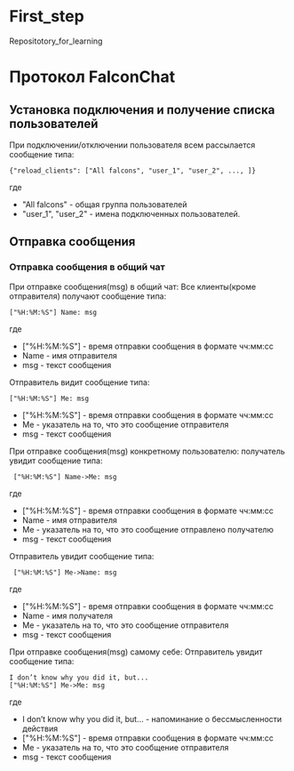 # First_step
Repositotory_for_learning

# Протокол FalconChat
## Установка подключения и получение списка пользователей

При подключении/отключении пользователя всем рассылается сообщение типа:

    {"reload_clients": ["All falcons", "user_1", "user_2", ..., ]}

где
 * "All falcons" - общая группа пользователей
 * "user_1", "user_2" - имена подключенных пользователей.

 ## Отправка сообщения
 
 ### Отправка сообщения в общий чат
 
 При отправке сообщения(msg) в общий чат:
 Все клиенты(кроме отправителя) получают сообщение типа:
 
    ["%H:%M:%S"] Name: msg 
    
 где
 * ["%H:%M:%S"] - время отправки сообщения в формате чч:мм:сс
 * Name - имя отправителя
 * msg - текст сообщения
 
 Отправитель видит сообщение типа:
 
    ["%H:%M:%S"] Me: msg 
    
 * ["%H:%M:%S"] - время отправки сообщения в формате чч:мм:сс
 * Me - указатель на то, что это сообщение отправителя
 * msg - текст сообщения
 
 При отправке сообщения(msg) конкретному пользователю:
 получатель увидит сообщение типа:
 
     ["%H:%M:%S"] Name->Me: msg 
 
 где    
 * ["%H:%M:%S"] - время отправки сообщения в формате чч:мм:сс
 * Name - имя отправителя
 * Me - указатель на то, что это сообщение отправлено получателю
 * msg - текст сообщения
 
 Отправитель увидит сообщение типа:
 
     ["%H:%M:%S"] Me->Name: msg 
 
 где    
 * ["%H:%M:%S"] - время отправки сообщения в формате чч:мм:сс
 * Name - имя получателя
 * Me - указатель на то, что это сообщение отправителя
 * msg - текст сообщения
 
 При отправке сообщения(msg) самому себе:
 Отправитель увидит сообщение типа:
 
    I don’t know why you did it, but...
    ["%H:%M:%S"] Me->Me: msg 
 
 где    
 * I don’t know why you did it, but... - напоминание о бессмысленности действия
 * ["%H:%M:%S"] - время отправки сообщения в формате чч:мм:сс
 * Me - указатель на то, что это сообщение отправителя
 * msg - текст сообщения